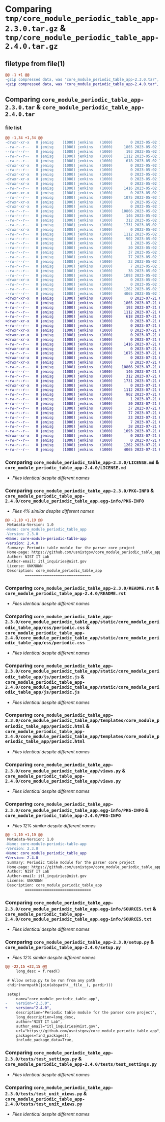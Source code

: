 # Comparing `tmp/core_module_periodic_table_app-2.3.0.tar.gz` & `tmp/core_module_periodic_table_app-2.4.0.tar.gz`

## filetype from file(1)

```diff
@@ -1 +1 @@
-gzip compressed data, was "core_module_periodic_table_app-2.3.0.tar", last modified: Tue May  2 19:46:20 2023, max compression
+gzip compressed data, was "core_module_periodic_table_app-2.4.0.tar", last modified: Fri Jul 21 02:15:26 2023, max compression
```

## Comparing `core_module_periodic_table_app-2.3.0.tar` & `core_module_periodic_table_app-2.4.0.tar`

### file list

```diff
@@ -1,34 +1,34 @@
-drwxr-xr-x   0 jenisg    (1000) jenkins   (1000)        0 2023-05-02 19:46:20.828470 core_module_periodic_table_app-2.3.0/
--rw-r--r--   0 jenisg    (1000) jenkins   (1000)     1865 2023-05-02 19:46:19.000000 core_module_periodic_table_app-2.3.0/LICENSE.md
--rw-r--r--   0 jenisg    (1000) jenkins   (1000)      193 2023-05-02 19:46:19.000000 core_module_periodic_table_app-2.3.0/MANIFEST.in
--rw-r--r--   0 jenisg    (1000) jenkins   (1000)     1112 2023-05-02 19:46:20.824554 core_module_periodic_table_app-2.3.0/PKG-INFO
--rw-r--r--   0 jenisg    (1000) jenkins   (1000)      618 2023-05-02 19:46:19.000000 core_module_periodic_table_app-2.3.0/README.rst
-drwxr-xr-x   0 jenisg    (1000) jenkins   (1000)        0 2023-05-02 19:46:20.661595 core_module_periodic_table_app-2.3.0/core_module_periodic_table_app/
--rw-r--r--   0 jenisg    (1000) jenkins   (1000)        0 2023-05-02 19:46:19.000000 core_module_periodic_table_app-2.3.0/core_module_periodic_table_app/__init__.py
-drwxr-xr-x   0 jenisg    (1000) jenkins   (1000)        0 2023-05-02 19:46:20.537311 core_module_periodic_table_app-2.3.0/core_module_periodic_table_app/static/
-drwxr-xr-x   0 jenisg    (1000) jenkins   (1000)        0 2023-05-02 19:46:20.550594 core_module_periodic_table_app-2.3.0/core_module_periodic_table_app/static/core_module_periodic_table_app/
-drwxr-xr-x   0 jenisg    (1000) jenkins   (1000)        0 2023-05-02 19:46:20.750192 core_module_periodic_table_app-2.3.0/core_module_periodic_table_app/static/core_module_periodic_table_app/css/
--rw-r--r--   0 jenisg    (1000) jenkins   (1000)     1416 2023-05-02 19:46:19.000000 core_module_periodic_table_app-2.3.0/core_module_periodic_table_app/static/core_module_periodic_table_app/css/periodic.css
-drwxr-xr-x   0 jenisg    (1000) jenkins   (1000)        0 2023-05-02 19:46:20.761102 core_module_periodic_table_app-2.3.0/core_module_periodic_table_app/static/core_module_periodic_table_app/js/
--rw-r--r--   0 jenisg    (1000) jenkins   (1000)     1075 2023-05-02 19:46:19.000000 core_module_periodic_table_app-2.3.0/core_module_periodic_table_app/static/core_module_periodic_table_app/js/periodic.js
-drwxr-xr-x   0 jenisg    (1000) jenkins   (1000)        0 2023-05-02 19:46:20.556907 core_module_periodic_table_app-2.3.0/core_module_periodic_table_app/templates/
-drwxr-xr-x   0 jenisg    (1000) jenkins   (1000)        0 2023-05-02 19:46:20.781537 core_module_periodic_table_app-2.3.0/core_module_periodic_table_app/templates/core_module_periodic_table_app/
--rw-r--r--   0 jenisg    (1000) jenkins   (1000)    10866 2023-05-02 19:46:19.000000 core_module_periodic_table_app-2.3.0/core_module_periodic_table_app/templates/core_module_periodic_table_app/periodic.html
--rw-r--r--   0 jenisg    (1000) jenkins   (1000)      146 2023-05-02 19:46:19.000000 core_module_periodic_table_app-2.3.0/core_module_periodic_table_app/templates/core_module_periodic_table_app/periodic_simple.html
--rw-r--r--   0 jenisg    (1000) jenkins   (1000)      312 2023-05-02 19:46:19.000000 core_module_periodic_table_app-2.3.0/core_module_periodic_table_app/urls.py
--rw-r--r--   0 jenisg    (1000) jenkins   (1000)     1731 2023-05-02 19:46:19.000000 core_module_periodic_table_app-2.3.0/core_module_periodic_table_app/views.py
-drwxr-xr-x   0 jenisg    (1000) jenkins   (1000)        0 2023-05-02 19:46:20.736823 core_module_periodic_table_app-2.3.0/core_module_periodic_table_app.egg-info/
--rw-r--r--   0 jenisg    (1000) jenkins   (1000)     1112 2023-05-02 19:46:20.000000 core_module_periodic_table_app-2.3.0/core_module_periodic_table_app.egg-info/PKG-INFO
--rw-r--r--   0 jenisg    (1000) jenkins   (1000)      902 2023-05-02 19:46:20.000000 core_module_periodic_table_app-2.3.0/core_module_periodic_table_app.egg-info/SOURCES.txt
--rw-r--r--   0 jenisg    (1000) jenkins   (1000)        1 2023-05-02 19:46:20.000000 core_module_periodic_table_app-2.3.0/core_module_periodic_table_app.egg-info/dependency_links.txt
--rw-r--r--   0 jenisg    (1000) jenkins   (1000)       30 2023-05-02 19:46:20.000000 core_module_periodic_table_app-2.3.0/core_module_periodic_table_app.egg-info/requires.txt
--rw-r--r--   0 jenisg    (1000) jenkins   (1000)       37 2023-05-02 19:46:20.000000 core_module_periodic_table_app-2.3.0/core_module_periodic_table_app.egg-info/top_level.txt
--rw-r--r--   0 jenisg    (1000) jenkins   (1000)       77 2023-05-02 19:46:19.000000 core_module_periodic_table_app-2.3.0/pyproject.toml
--rw-r--r--   0 jenisg    (1000) jenkins   (1000)       23 2023-05-02 19:46:19.000000 core_module_periodic_table_app-2.3.0/requirements.core.txt
--rw-r--r--   0 jenisg    (1000) jenkins   (1000)        7 2023-05-02 19:46:19.000000 core_module_periodic_table_app-2.3.0/requirements.txt
--rw-r--r--   0 jenisg    (1000) jenkins   (1000)       38 2023-05-02 19:46:20.829897 core_module_periodic_table_app-2.3.0/setup.cfg
--rw-r--r--   0 jenisg    (1000) jenkins   (1000)     1093 2023-05-02 19:46:19.000000 core_module_periodic_table_app-2.3.0/setup.py
-drwxr-xr-x   0 jenisg    (1000) jenkins   (1000)        0 2023-05-02 19:46:20.816506 core_module_periodic_table_app-2.3.0/tests/
--rw-r--r--   0 jenisg    (1000) jenkins   (1000)        0 2023-05-02 19:46:19.000000 core_module_periodic_table_app-2.3.0/tests/__init__.py
--rw-r--r--   0 jenisg    (1000) jenkins   (1000)     1262 2023-05-02 19:46:19.000000 core_module_periodic_table_app-2.3.0/tests/test_settings.py
--rw-r--r--   0 jenisg    (1000) jenkins   (1000)     4065 2023-05-02 19:46:19.000000 core_module_periodic_table_app-2.3.0/tests/test_unit_views.py
+drwxr-xr-x   0 jenisg    (1000) jenkins   (1000)        0 2023-07-21 02:15:26.261365 core_module_periodic_table_app-2.4.0/
+-rw-r--r--   0 jenisg    (1000) jenkins   (1000)     1865 2023-07-21 02:15:24.000000 core_module_periodic_table_app-2.4.0/LICENSE.md
+-rw-r--r--   0 jenisg    (1000) jenkins   (1000)      193 2023-07-21 02:15:24.000000 core_module_periodic_table_app-2.4.0/MANIFEST.in
+-rw-r--r--   0 jenisg    (1000) jenkins   (1000)     1112 2023-07-21 02:15:26.257077 core_module_periodic_table_app-2.4.0/PKG-INFO
+-rw-r--r--   0 jenisg    (1000) jenkins   (1000)      618 2023-07-21 02:15:24.000000 core_module_periodic_table_app-2.4.0/README.rst
+drwxr-xr-x   0 jenisg    (1000) jenkins   (1000)        0 2023-07-21 02:15:26.056249 core_module_periodic_table_app-2.4.0/core_module_periodic_table_app/
+-rw-r--r--   0 jenisg    (1000) jenkins   (1000)        0 2023-07-21 02:15:24.000000 core_module_periodic_table_app-2.4.0/core_module_periodic_table_app/__init__.py
+drwxr-xr-x   0 jenisg    (1000) jenkins   (1000)        0 2023-07-21 02:15:25.903284 core_module_periodic_table_app-2.4.0/core_module_periodic_table_app/static/
+drwxr-xr-x   0 jenisg    (1000) jenkins   (1000)        0 2023-07-21 02:15:25.911343 core_module_periodic_table_app-2.4.0/core_module_periodic_table_app/static/core_module_periodic_table_app/
+drwxr-xr-x   0 jenisg    (1000) jenkins   (1000)        0 2023-07-21 02:15:26.163491 core_module_periodic_table_app-2.4.0/core_module_periodic_table_app/static/core_module_periodic_table_app/css/
+-rw-r--r--   0 jenisg    (1000) jenkins   (1000)     1416 2023-07-21 02:15:24.000000 core_module_periodic_table_app-2.4.0/core_module_periodic_table_app/static/core_module_periodic_table_app/css/periodic.css
+drwxr-xr-x   0 jenisg    (1000) jenkins   (1000)        0 2023-07-21 02:15:26.174682 core_module_periodic_table_app-2.4.0/core_module_periodic_table_app/static/core_module_periodic_table_app/js/
+-rw-r--r--   0 jenisg    (1000) jenkins   (1000)     1075 2023-07-21 02:15:24.000000 core_module_periodic_table_app-2.4.0/core_module_periodic_table_app/static/core_module_periodic_table_app/js/periodic.js
+drwxr-xr-x   0 jenisg    (1000) jenkins   (1000)        0 2023-07-21 02:15:25.921620 core_module_periodic_table_app-2.4.0/core_module_periodic_table_app/templates/
+drwxr-xr-x   0 jenisg    (1000) jenkins   (1000)        0 2023-07-21 02:15:26.212740 core_module_periodic_table_app-2.4.0/core_module_periodic_table_app/templates/core_module_periodic_table_app/
+-rw-r--r--   0 jenisg    (1000) jenkins   (1000)    10866 2023-07-21 02:15:24.000000 core_module_periodic_table_app-2.4.0/core_module_periodic_table_app/templates/core_module_periodic_table_app/periodic.html
+-rw-r--r--   0 jenisg    (1000) jenkins   (1000)      146 2023-07-21 02:15:24.000000 core_module_periodic_table_app-2.4.0/core_module_periodic_table_app/templates/core_module_periodic_table_app/periodic_simple.html
+-rw-r--r--   0 jenisg    (1000) jenkins   (1000)      312 2023-07-21 02:15:24.000000 core_module_periodic_table_app-2.4.0/core_module_periodic_table_app/urls.py
+-rw-r--r--   0 jenisg    (1000) jenkins   (1000)     1731 2023-07-21 02:15:24.000000 core_module_periodic_table_app-2.4.0/core_module_periodic_table_app/views.py
+drwxr-xr-x   0 jenisg    (1000) jenkins   (1000)        0 2023-07-21 02:15:26.148859 core_module_periodic_table_app-2.4.0/core_module_periodic_table_app.egg-info/
+-rw-r--r--   0 jenisg    (1000) jenkins   (1000)     1112 2023-07-21 02:15:25.000000 core_module_periodic_table_app-2.4.0/core_module_periodic_table_app.egg-info/PKG-INFO
+-rw-r--r--   0 jenisg    (1000) jenkins   (1000)      902 2023-07-21 02:15:25.000000 core_module_periodic_table_app-2.4.0/core_module_periodic_table_app.egg-info/SOURCES.txt
+-rw-r--r--   0 jenisg    (1000) jenkins   (1000)        1 2023-07-21 02:15:25.000000 core_module_periodic_table_app-2.4.0/core_module_periodic_table_app.egg-info/dependency_links.txt
+-rw-r--r--   0 jenisg    (1000) jenkins   (1000)       30 2023-07-21 02:15:25.000000 core_module_periodic_table_app-2.4.0/core_module_periodic_table_app.egg-info/requires.txt
+-rw-r--r--   0 jenisg    (1000) jenkins   (1000)       37 2023-07-21 02:15:25.000000 core_module_periodic_table_app-2.4.0/core_module_periodic_table_app.egg-info/top_level.txt
+-rw-r--r--   0 jenisg    (1000) jenkins   (1000)       77 2023-07-21 02:15:24.000000 core_module_periodic_table_app-2.4.0/pyproject.toml
+-rw-r--r--   0 jenisg    (1000) jenkins   (1000)       23 2023-07-21 02:15:24.000000 core_module_periodic_table_app-2.4.0/requirements.core.txt
+-rw-r--r--   0 jenisg    (1000) jenkins   (1000)        7 2023-07-21 02:15:24.000000 core_module_periodic_table_app-2.4.0/requirements.txt
+-rw-r--r--   0 jenisg    (1000) jenkins   (1000)       38 2023-07-21 02:15:26.263064 core_module_periodic_table_app-2.4.0/setup.cfg
+-rw-r--r--   0 jenisg    (1000) jenkins   (1000)     1093 2023-07-21 02:15:24.000000 core_module_periodic_table_app-2.4.0/setup.py
+drwxr-xr-x   0 jenisg    (1000) jenkins   (1000)        0 2023-07-21 02:15:26.247527 core_module_periodic_table_app-2.4.0/tests/
+-rw-r--r--   0 jenisg    (1000) jenkins   (1000)        0 2023-07-21 02:15:24.000000 core_module_periodic_table_app-2.4.0/tests/__init__.py
+-rw-r--r--   0 jenisg    (1000) jenkins   (1000)     1262 2023-07-21 02:15:24.000000 core_module_periodic_table_app-2.4.0/tests/test_settings.py
+-rw-r--r--   0 jenisg    (1000) jenkins   (1000)     4065 2023-07-21 02:15:24.000000 core_module_periodic_table_app-2.4.0/tests/test_unit_views.py
```

### Comparing `core_module_periodic_table_app-2.3.0/LICENSE.md` & `core_module_periodic_table_app-2.4.0/LICENSE.md`

 * *Files identical despite different names*

### Comparing `core_module_periodic_table_app-2.3.0/PKG-INFO` & `core_module_periodic_table_app-2.4.0/core_module_periodic_table_app.egg-info/PKG-INFO`

 * *Files 4% similar despite different names*

```diff
@@ -1,10 +1,10 @@
 Metadata-Version: 1.0
-Name: core_module_periodic_table_app
-Version: 2.3.0
+Name: core-module-periodic-table-app
+Version: 2.4.0
 Summary: Periodic table module for the parser core project
 Home-page: https://github.com/usnistgov/core_module_periodic_table_app
 Author: NIST IT Lab
 Author-email: itl_inquiries@nist.gov
 License: UNKNOWN
 Description: core_module_periodic_table_app
         ==============================
```

### Comparing `core_module_periodic_table_app-2.3.0/README.rst` & `core_module_periodic_table_app-2.4.0/README.rst`

 * *Files identical despite different names*

### Comparing `core_module_periodic_table_app-2.3.0/core_module_periodic_table_app/static/core_module_periodic_table_app/css/periodic.css` & `core_module_periodic_table_app-2.4.0/core_module_periodic_table_app/static/core_module_periodic_table_app/css/periodic.css`

 * *Files identical despite different names*

### Comparing `core_module_periodic_table_app-2.3.0/core_module_periodic_table_app/static/core_module_periodic_table_app/js/periodic.js` & `core_module_periodic_table_app-2.4.0/core_module_periodic_table_app/static/core_module_periodic_table_app/js/periodic.js`

 * *Files identical despite different names*

### Comparing `core_module_periodic_table_app-2.3.0/core_module_periodic_table_app/templates/core_module_periodic_table_app/periodic.html` & `core_module_periodic_table_app-2.4.0/core_module_periodic_table_app/templates/core_module_periodic_table_app/periodic.html`

 * *Files identical despite different names*

### Comparing `core_module_periodic_table_app-2.3.0/core_module_periodic_table_app/views.py` & `core_module_periodic_table_app-2.4.0/core_module_periodic_table_app/views.py`

 * *Files identical despite different names*

### Comparing `core_module_periodic_table_app-2.3.0/core_module_periodic_table_app.egg-info/PKG-INFO` & `core_module_periodic_table_app-2.4.0/PKG-INFO`

 * *Files 12% similar despite different names*

```diff
@@ -1,10 +1,10 @@
 Metadata-Version: 1.0
-Name: core-module-periodic-table-app
-Version: 2.3.0
+Name: core_module_periodic_table_app
+Version: 2.4.0
 Summary: Periodic table module for the parser core project
 Home-page: https://github.com/usnistgov/core_module_periodic_table_app
 Author: NIST IT Lab
 Author-email: itl_inquiries@nist.gov
 License: UNKNOWN
 Description: core_module_periodic_table_app
         ==============================
```

### Comparing `core_module_periodic_table_app-2.3.0/core_module_periodic_table_app.egg-info/SOURCES.txt` & `core_module_periodic_table_app-2.4.0/core_module_periodic_table_app.egg-info/SOURCES.txt`

 * *Files identical despite different names*

### Comparing `core_module_periodic_table_app-2.3.0/setup.py` & `core_module_periodic_table_app-2.4.0/setup.py`

 * *Files 12% similar despite different names*

```diff
@@ -22,15 +22,15 @@
     long_desc = f.read()
 
 # Allow setup.py to be run from any path
 chdir(normpath(join(abspath(__file__), pardir)))
 
 setup(
     name="core_module_periodic_table_app",
-    version="2.3.0",
+    version="2.4.0",
     description="Periodic table module for the parser core project",
     long_description=long_desc,
     author="NIST IT Lab",
     author_email="itl_inquiries@nist.gov",
     url="https://github.com/usnistgov/core_module_periodic_table_app",
     packages=find_packages(),
     include_package_data=True,
```

### Comparing `core_module_periodic_table_app-2.3.0/tests/test_settings.py` & `core_module_periodic_table_app-2.4.0/tests/test_settings.py`

 * *Files identical despite different names*

### Comparing `core_module_periodic_table_app-2.3.0/tests/test_unit_views.py` & `core_module_periodic_table_app-2.4.0/tests/test_unit_views.py`

 * *Files identical despite different names*

